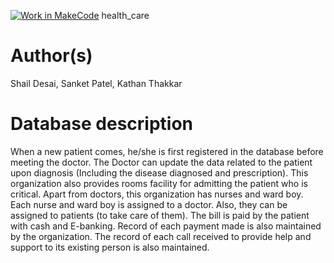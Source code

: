 [![Work in MakeCode](https://classroom.github.com/assets/work-in-make-code-c53f0c86300af1a64cdd5dc830e2509efd17c8cb483a722cacaee84d10eb8ec9.svg)](https://classroom.github.com/online_ide?assignment_repo_id=5871076&assignment_repo_type=AssignmentRepo)
health_care
# Author(s)
Shail Desai, 
Sanket Patel,
Kathan Thakkar
# Database description
When a new patient comes, he/she is first registered in the database before meeting the doctor. The Doctor can update the data related to the patient upon diagnosis (Including the disease diagnosed and prescription). This organization also provides rooms facility for admitting the patient who is critical. Apart from doctors, this organization has nurses and ward boy. Each nurse and ward boy is assigned to a doctor. Also, they can be assigned to patients (to take care of them). The bill is paid by the patient with cash and E-banking. Record of each payment made is also maintained by the organization. The record of each call received to provide help and support to its existing person is also maintained.
